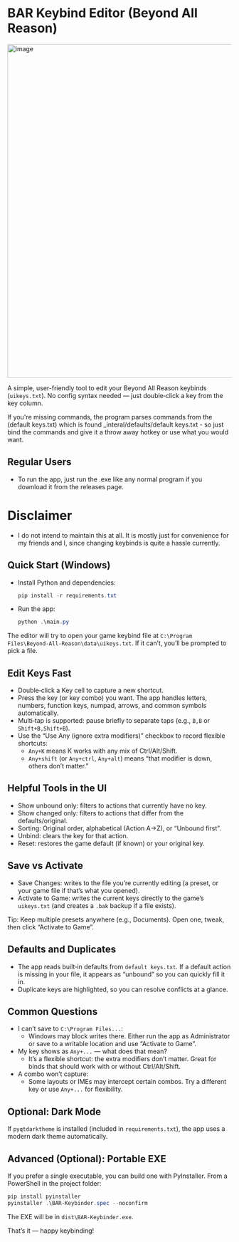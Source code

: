 # BAR Keybind Editor (Beyond All Reason)
<img width="1092" height="750" alt="image" src="https://github.com/user-attachments/assets/8399a092-0471-4dda-8cc2-056537785230" />

A simple, user-friendly tool to edit your Beyond All Reason keybinds (`uikeys.txt`). No config syntax needed — just double‑click a key from the key column.

If you're missing commands, the program parses commands from the (default keys.txt) which is found _interal/defaults/default keys.txt - so just bind the commands and give it a throw away hotkey or use what you would want.

## Regular Users
- To run the app, just run the .exe like any normal program if you download it from the releases page.

# Disclaimer
- I do not intend to maintain this at all. It is mostly just for convenience for my friends and I, since changing keybinds is quite a hassle currently.

## Quick Start (Windows)
- Install Python and dependencies:
  ```powershell
  pip install -r requirements.txt
  ```
- Run the app:
  ```powershell
  python .\main.py
  ```

The editor will try to open your game keybind file at `C:\Program Files\Beyond-All-Reason\data\uikeys.txt`. If it can’t, you’ll be prompted to pick a file.

## Edit Keys Fast
- Double‑click a Key cell to capture a new shortcut.
- Press the key (or key combo) you want. The app handles letters, numbers, function keys, numpad, arrows, and common symbols automatically.
- Multi‑tap is supported: pause briefly to separate taps (e.g., `B,B` or `Shift+B,Shift+B`).
- Use the “Use Any (ignore extra modifiers)” checkbox to record flexible shortcuts:
  - `Any+K` means K works with any mix of Ctrl/Alt/Shift.
  - `Any+shift` (or `Any+ctrl`, `Any+alt`) means “that modifier is down, others don’t matter.”

## Helpful Tools in the UI
- Show unbound only: filters to actions that currently have no key.
- Show changed only: filters to actions that differ from the defaults/original.
- Sorting: Original order, alphabetical (Action A→Z), or “Unbound first”.
- Unbind: clears the key for that action.
- Reset: restores the game default (if known) or your original key.

## Save vs Activate
- Save Changes: writes to the file you’re currently editing (a preset, or your game file if that’s what you opened).
- Activate to Game: writes the current keys directly to the game’s `uikeys.txt` (and creates a `.bak` backup if a file exists).

Tip: Keep multiple presets anywhere (e.g., Documents). Open one, tweak, then click “Activate to Game”.

## Defaults and Duplicates
- The app reads built‑in defaults from `default keys.txt`. If a default action is missing in your file, it appears as “unbound” so you can quickly fill it in.
- Duplicate keys are highlighted, so you can resolve conflicts at a glance.

## Common Questions
- I can’t save to `C:\Program Files...`:
  - Windows may block writes there. Either run the app as Administrator or save to a writable location and use “Activate to Game”.
- My key shows as `Any+...` — what does that mean?
  - It’s a flexible shortcut: the extra modifiers don’t matter. Great for binds that should work with or without Ctrl/Alt/Shift.
- A combo won’t capture:
  - Some layouts or IMEs may intercept certain combos. Try a different key or use `Any+...` for flexibility.

## Optional: Dark Mode
If `pyqtdarktheme` is installed (included in `requirements.txt`), the app uses a modern dark theme automatically.

## Advanced (Optional): Portable EXE
If you prefer a single executable, you can build one with PyInstaller. From a PowerShell in the project folder:
```powershell
pip install pyinstaller
pyinstaller .\BAR-Keybinder.spec --noconfirm
```
The EXE will be in `dist\BAR-Keybinder.exe`.

That’s it — happy keybinding!
